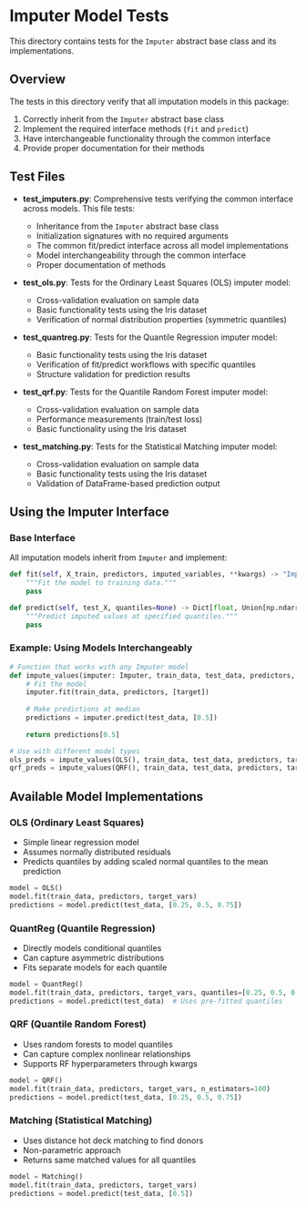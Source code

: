 # Imputer Model Tests

This directory contains tests for the `Imputer` abstract base class and its implementations.

## Overview

The tests in this directory verify that all imputation models in this package:

1. Correctly inherit from the `Imputer` abstract base class
2. Implement the required interface methods (`fit` and `predict`)
3. Have interchangeable functionality through the common interface
4. Provide proper documentation for their methods

## Test Files

- **test_imputers.py**: Comprehensive tests verifying the common interface across models. This file tests:
  - Inheritance from the `Imputer` abstract base class
  - Initialization signatures with no required arguments
  - The common fit/predict interface across all model implementations
  - Model interchangeability through the common interface
  - Proper documentation of methods

- **test_ols.py**: Tests for the Ordinary Least Squares (OLS) imputer model:
  - Cross-validation evaluation on sample data
  - Basic functionality tests using the Iris dataset
  - Verification of normal distribution properties (symmetric quantiles)

- **test_quantreg.py**: Tests for the Quantile Regression imputer model:
  - Basic functionality tests using the Iris dataset
  - Verification of fit/predict workflows with specific quantiles
  - Structure validation for prediction results

- **test_qrf.py**: Tests for the Quantile Random Forest imputer model:
  - Cross-validation evaluation on sample data
  - Performance measurements (train/test loss)
  - Basic functionality using the Iris dataset

- **test_matching.py**: Tests for the Statistical Matching imputer model:
  - Cross-validation evaluation on sample data
  - Basic functionality tests using the Iris dataset
  - Validation of DataFrame-based prediction output

## Using the Imputer Interface

### Base Interface

All imputation models inherit from `Imputer` and implement:

```python
def fit(self, X_train, predictors, imputed_variables, **kwargs) -> "Imputer":
    """Fit the model to training data."""
    pass

def predict(self, test_X, quantiles=None) -> Dict[float, Union[np.ndarray, pd.DataFrame]]:
    """Predict imputed values at specified quantiles."""
    pass
```

### Example: Using Models Interchangeably

```python
# Function that works with any Imputer model
def impute_values(imputer: Imputer, train_data, test_data, predictors, target):
    # Fit the model
    imputer.fit(train_data, predictors, [target])
    
    # Make predictions at median
    predictions = imputer.predict(test_data, [0.5])
    
    return predictions[0.5]

# Use with different model types
ols_preds = impute_values(OLS(), train_data, test_data, predictors, target)
qrf_preds = impute_values(QRF(), train_data, test_data, predictors, target)
```

## Available Model Implementations

### OLS (Ordinary Least Squares)

- Simple linear regression model
- Assumes normally distributed residuals
- Predicts quantiles by adding scaled normal quantiles to the mean prediction

```python
model = OLS()
model.fit(train_data, predictors, target_vars)
predictions = model.predict(test_data, [0.25, 0.5, 0.75])
```

### QuantReg (Quantile Regression)

- Directly models conditional quantiles
- Can capture asymmetric distributions
- Fits separate models for each quantile

```python
model = QuantReg()
model.fit(train_data, predictors, target_vars, quantiles=[0.25, 0.5, 0.75])
predictions = model.predict(test_data)  # Uses pre-fitted quantiles
```

### QRF (Quantile Random Forest)

- Uses random forests to model quantiles
- Can capture complex nonlinear relationships
- Supports RF hyperparameters through kwargs

```python
model = QRF()
model.fit(train_data, predictors, target_vars, n_estimators=100)
predictions = model.predict(test_data, [0.25, 0.5, 0.75])
```

### Matching (Statistical Matching)

- Uses distance hot deck matching to find donors
- Non-parametric approach
- Returns same matched values for all quantiles

```python
model = Matching()
model.fit(train_data, predictors, target_vars)
predictions = model.predict(test_data, [0.5])
```